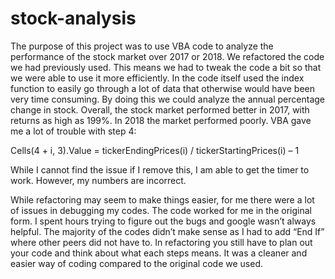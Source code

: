 # stock-analysis

The purpose of this project was to use VBA code to analyze the performance of the stock market over 2017 or 2018. We  refactored the code we had previously used. This means we had to tweak the code a bit so that we were able to use it more efficiently. In the code itself used the index function to easily go through a lot of data that otherwise would have been very time consuming.  By doing this we could analyze the annual percentage change in stock.
Overall, the stock market performed better in 2017, with returns as high as 199%.  In 2018 the market performed poorly. VBA gave me a lot of trouble with step 4:

Cells(4 + i, 3).Value = tickerEndingPrices(i) / tickerStartingPrices(i) – 1
 
While I cannot find the issue if I remove this, I am able to get the timer to work. However, my numbers are incorrect. 

 
While refactoring may seem to make things easier, for me there were a lot of issues in debugging my codes. The code worked for me in the original form.  I spent hours trying to figure out the bugs and google wasn’t always helpful.  The majority of the codes didn’t make sense as I had to add “End If” where other peers did not have to.  In refactoring you still have to plan out your code and think about what each steps means. It was a cleaner and easier way of coding compared to the original code we used. 
